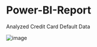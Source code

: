 # Power-BI-Report
Analyzed Credit Card Default Data

![image](https://user-images.githubusercontent.com/76031323/206764758-fe02ae6d-223d-4d3e-8824-9c20677509bf.png)
